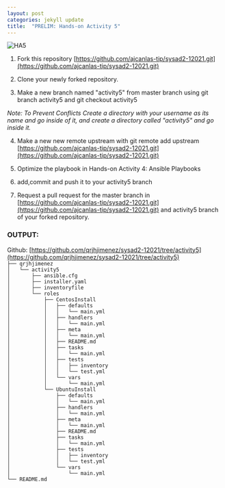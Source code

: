```yaml
---
layout: post
categories: jekyll update
title:  "PRELIM: Hands-on Activity 5"
---
```

![HA5](https://user-images.githubusercontent.com/75419236/104220791-f77f7200-547a-11eb-8d8a-4eedc6c509fa.png)
1. Fork this repository [https://github.com/ajcanlas-tip/sysad2-12021.git](https://github.com/ajcanlas-tip/sysad2-12021.git)

2. Clone your newly forked repository. 

3. Make a new branch named "activity5" from master branch using git branch activity5 and git checkout activity5

*Note: To Prevent Conflicts Create a directory with your username as its name and go inside of it, and create a directory called "activity5" and go inside it.*

4. Make a new new remote upstream with git remote add upstream [https://github.com/ajcanlas-tip/sysad2-12021.git](https://github.com/ajcanlas-tip/sysad2-12021.git)

5. Optimize the playbook in Hands-on Activity 4: Ansible Playbooks

7. add,commit and push it to your activity5 branch

8. Request a pull request for the master branch in [https://github.com/ajcanlas-tip/sysad2-12021.git](https://github.com/ajcanlas-tip/sysad2-12021.git)  and activity5 branch of your forked repository.  

### OUTPUT:  
Github: [https://github.com/qrjhjimenez/sysad2-12021/tree/activity5](https://github.com/qrjhjimenez/sysad2-12021/tree/activity5)  
`├── qrjhjimenez`  
`│   └── activity5`  
`│       ├── ansible.cfg`  
`│       ├── installer.yaml`  
`│       ├── inventoryfile`  
`│       └── roles`  
`│           ├── CentosInstall`  
`│           │   ├── defaults`  
`│           │   │   └── main.yml`  
`│           │   ├── handlers`  
`│           │   │   └── main.yml`  
`│           │   ├── meta`  
`│           │   │   └── main.yml`  
`│           │   ├── README.md`  
`│           │   ├── tasks`  
`│           │   │   └── main.yml`  
`│           │   ├── tests`  
`│           │   │   ├── inventory`  
`│           │   │   └── test.yml`  
`│           │   └── vars`  
`│           │       └── main.yml`  
`│           └── UbuntuInstall`  
`│               ├── defaults`  
`│               │   └── main.yml`  
`│               ├── handlers`  
`│               │   └── main.yml`  
`│               ├── meta`  
`│               │   └── main.yml`  
`│               ├── README.md`  
`│               ├── tasks`  
`│               │   └── main.yml`  
`│               ├── tests`  
`│               │   ├── inventory`  
`│               │   └── test.yml`  
`│               └── vars`  
`│                   └── main.yml`  
`└── README.md`

